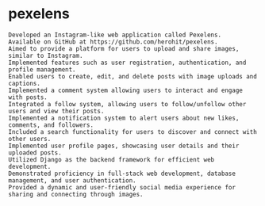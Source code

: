 # pexelens

    Developed an Instagram-like web application called Pexelens.
    Available on GitHub at https://github.com/herohit/pexelens.
    Aimed to provide a platform for users to upload and share images, similar to Instagram.
    Implemented features such as user registration, authentication, and profile management.
    Enabled users to create, edit, and delete posts with image uploads and captions.
    Implemented a comment system allowing users to interact and engage with posts.
    Integrated a follow system, allowing users to follow/unfollow other users and view their posts.
    Implemented a notification system to alert users about new likes, comments, and followers.
    Included a search functionality for users to discover and connect with other users.
    Implemented user profile pages, showcasing user details and their uploaded posts.
    Utilized Django as the backend framework for efficient web development.
    Demonstrated proficiency in full-stack web development, database management, and user authentication.
    Provided a dynamic and user-friendly social media experience for sharing and connecting through images.
